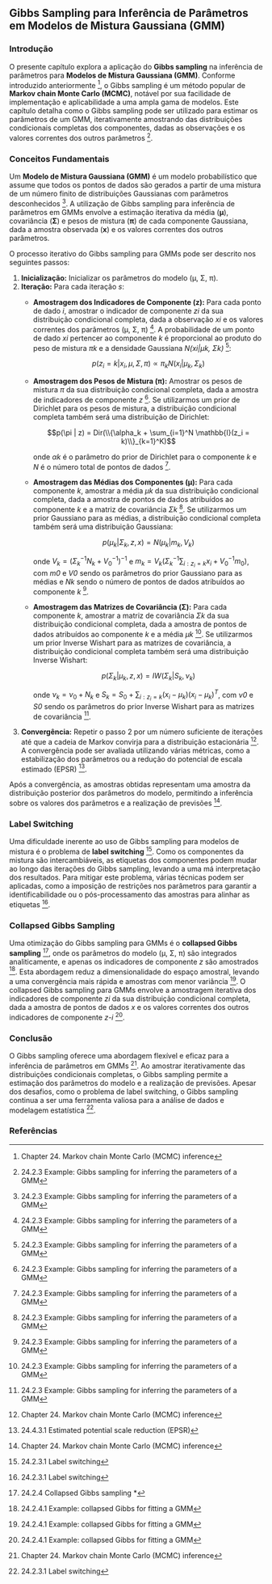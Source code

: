 ## Gibbs Sampling para Inferência de Parâmetros em Modelos de Mistura Gaussiana (GMM)

### Introdução
O presente capítulo explora a aplicação do **Gibbs sampling** na inferência de parâmetros para **Modelos de Mistura Gaussiana (GMM)**. Conforme introduzido anteriormente [^2], o Gibbs sampling é um método popular de **Markov chain Monte Carlo (MCMC)**, notável por sua facilidade de implementação e aplicabilidade a uma ampla gama de modelos. Este capítulo detalha como o Gibbs sampling pode ser utilizado para estimar os parâmetros de um GMM, iterativamente amostrando das distribuições condicionais completas dos componentes, dadas as observações e os valores correntes dos outros parâmetros [^4].

### Conceitos Fundamentais
Um **Modelo de Mistura Gaussiana (GMM)** é um modelo probabilístico que assume que todos os pontos de dados são gerados a partir de uma mistura de um número finito de distribuições Gaussianas com parâmetros desconhecidos [^4]. A utilização de Gibbs sampling para inferência de parâmetros em GMMs envolve a estimação iterativa da média (**μ**), covariância (**Σ**) e pesos de mistura (**π**) de cada componente Gaussiana, dada a amostra observada (**x**) e os valores correntes dos outros parâmetros.

O processo iterativo do Gibbs sampling para GMMs pode ser descrito nos seguintes passos:

1.  **Inicialização:** Inicializar os parâmetros do modelo (μ, Σ, π).
2.  **Iteração:** Para cada iteração *s*:
    *   **Amostragem dos Indicadores de Componente (z):** Para cada ponto de dado *i*, amostrar o indicador de componente *zi* da sua distribuição condicional completa, dada a observação *xi* e os valores correntes dos parâmetros (μ, Σ, π) [^4]. A probabilidade de um ponto de dado *xi* pertencer ao componente *k* é proporcional ao produto do peso de mistura *πk* e a densidade Gaussiana *N(xi|μk, Σk)* [^4]:

        $$p(z_i = k | x_i, \mu, \Sigma, \pi) \propto \pi_k N(x_i | \mu_k, \Sigma_k)$$
    *   **Amostragem dos Pesos de Mistura (π):** Amostrar os pesos de mistura *π* da sua distribuição condicional completa, dada a amostra de indicadores de componente *z* [^4]. Se utilizarmos um prior de Dirichlet para os pesos de mistura, a distribuição condicional completa também será uma distribuição de Dirichlet:

        $$p(\pi | z) = Dir(\\{\alpha_k + \sum_{i=1}^N \mathbb{I}(z_i = k)\\}_{k=1}^K)$$

        onde *αk* é o parâmetro do prior de Dirichlet para o componente *k* e *N* é o número total de pontos de dados [^4].
    *   **Amostragem das Médias dos Componentes (μ):** Para cada componente *k*, amostrar a média *μk* da sua distribuição condicional completa, dada a amostra de pontos de dados atribuídos ao componente *k* e a matriz de covariância *Σk* [^4]. Se utilizarmos um prior Gaussiano para as médias, a distribuição condicional completa também será uma distribuição Gaussiana:

        $$p(\mu_k | \Sigma_k, z, x) = N(\mu_k | m_k, V_k)$$

        onde $V_k = (\Sigma_k^{-1} N_k + V_0^{-1})^{-1}$ e $m_k = V_k (\Sigma_k^{-1} \sum_{i: z_i = k} x_i + V_0^{-1} m_0)$, com *m0* e *V0* sendo os parâmetros do prior Gaussiano para as médias e *Nk* sendo o número de pontos de dados atribuídos ao componente *k* [^4].
    *   **Amostragem das Matrizes de Covariância (Σ):** Para cada componente *k*, amostrar a matriz de covariância *Σk* da sua distribuição condicional completa, dada a amostra de pontos de dados atribuídos ao componente *k* e a média *μk* [^4]. Se utilizarmos um prior Inverse Wishart para as matrizes de covariância, a distribuição condicional completa também será uma distribuição Inverse Wishart:

        $$p(\Sigma_k | \mu_k, z, x) = IW(\Sigma_k | S_k, \nu_k)$$

        onde $\nu_k = \nu_0 + N_k$ e $S_k = S_0 + \sum_{i: z_i = k} (x_i - \mu_k)(x_i - \mu_k)^T$, com *ν0* e *S0* sendo os parâmetros do prior Inverse Wishart para as matrizes de covariância [^4].
3.  **Convergência:** Repetir o passo 2 por um número suficiente de iterações até que a cadeia de Markov convirja para a distribuição estacionária [^2]. A convergência pode ser avaliada utilizando várias métricas, como a estabilização dos parâmetros ou a redução do potencial de escala estimado (EPSR) [^24.4.3.1].

Após a convergência, as amostras obtidas representam uma amostra da distribuição posterior dos parâmetros do modelo, permitindo a inferência sobre os valores dos parâmetros e a realização de previsões [^2].

### Label Switching
Uma dificuldade inerente ao uso de Gibbs sampling para modelos de mistura é o problema de **label switching** [^24.2.3.1]. Como os componentes da mistura são intercambiáveis, as etiquetas dos componentes podem mudar ao longo das iterações do Gibbs sampling, levando a uma má interpretação dos resultados. Para mitigar este problema, várias técnicas podem ser aplicadas, como a imposição de restrições nos parâmetros para garantir a identificabilidade ou o pós-processamento das amostras para alinhar as etiquetas [^24.2.3.1].

### Collapsed Gibbs Sampling
Uma otimização do Gibbs sampling para GMMs é o **collapsed Gibbs sampling** [^24.2.4], onde os parâmetros do modelo (μ, Σ, π) são integrados analiticamente, e apenas os indicadores de componente *z* são amostrados [^24.2.4.1]. Esta abordagem reduz a dimensionalidade do espaço amostral, levando a uma convergência mais rápida e amostras com menor variância [^24.2.4.1]. O collapsed Gibbs sampling para GMMs envolve a amostragem iterativa dos indicadores de componente *zi* da sua distribuição condicional completa, dada a amostra de pontos de dados *x* e os valores correntes dos outros indicadores de componente *z-i* [^24.2.4.1].

### Conclusão
O Gibbs sampling oferece uma abordagem flexível e eficaz para a inferência de parâmetros em GMMs [^2]. Ao amostrar iterativamente das distribuições condicionais completas, o Gibbs sampling permite a estimação dos parâmetros do modelo e a realização de previsões. Apesar dos desafios, como o problema de label switching, o Gibbs sampling continua a ser uma ferramenta valiosa para a análise de dados e modelagem estatística [^24.2.3.1].

### Referências
[^2]: Chapter 24. Markov chain Monte Carlo (MCMC) inference
[^4]: 24.2.3 Example: Gibbs sampling for inferring the parameters of a GMM
[^24.2.3.1]: 24.2.3.1 Label switching
[^24.2.4]: 24.2.4 Collapsed Gibbs sampling *
[^24.2.4.1]: 24.2.4.1 Example: collapsed Gibbs for fitting a GMM
[^24.4.3.1]: 24.4.3.1 Estimated potential scale reduction (EPSR)
<!-- END -->